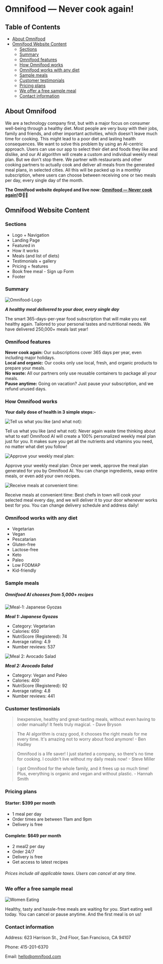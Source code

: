 # Omnifood &mdash; Never cook again!

## Table of Contents

- [About Omnifood](#about-omnifood)
- [Omnifood Website Content](#omnifood-website-content)
  - [Sections](#sections)
  - [Summary](#summary)
  - [Omnifood features](#omnifood-features)
  - [How Omnifood works](#how-omnifood-works)
  - [Omnifood works with any diet](#omnifood-works-with-any-diet)
  - [Sample meals](#sample-meals)
  - [Customer testimonials](#customer-testimonials)
  - [Pricing plans](#pricing-plans)
  - [We offer a free sample meal](#we-offer-a-free-sample-meal)
  - [Contact information](#contact-information)

## About Omnifood

We are a technology company first, but with a major focus on consumer well-being
through a healthy diet. Most people are very busy with their jobs, family and
friends, and other important activities, which doesn't leave much time for
cooking. This might lead to a poor diet and lasting health consequences. We want
to solve this problem by using an AI-centric approach. Users can use our app to
select their diet and foods they like and dislike, and our AI algorithm will
create a custom and individual weekly meal plan. But we don't stop there. We
partner with restaurants and other cooking partners to actually cook and deliver
all meals from the generated meal plans, in selected cities. All this will be
packed up in a monthly subscription, where users can choose between receiving
one or two meals per day, every single day of the month.

**The Omnifood website deployed and live now:
[Omnifood &mdash; Never cook again!](https://omnifood-healthymeal-service.netlify.app/)😍🥳🎉**

## Omnifood Website Content

### Sections

- Logo + Navigation
- Landing Page
- Featured in
- How it works
- Meals (and list of diets)
- Testimonials + gallery
- Pricing + features
- Book free meal - Sign up Form
- Footer

### Summary

![Omnifood-Logo](img/omnifood-logo.png "Omnifood-Logo")

**_A healthy meal delivered to your door, every single day_**

The smart 365-days-per-year food subscription that will make you eat healthy
again. Tailored to your personal tastes and nutritional needs. We have delivered
250,000+ meals last year!

### Omnifood features

<b>Never cook again:</b> Our subscriptions cover 365 days per year, even
including major holidays. <br> <b>Local and organic:</b> Our cooks only use
local, fresh, and organic products to prepare your meals. <br> <b>No waste:</b>
All our partners only use reusable containers to package all your meals. <br>
<b>Pause anytime:</b> Going on vacation? Just pause your subscription, and we
refund unused days.

### How Omnifood works

**Your daily dose of health in 3 simple steps:-**

![Tell us what you like (and what not):](img/app/app-screen-1.png "Tell us what you like (and what not):")

Tell us what you like (and what not): Never again waste time thinking about what
to eat! Omnifood AI will create a 100% personalized weekly meal plan just for
you. It makes sure you get all the nutrients and vitamins you need, no matter
what diet you follow!

![Approve your weekly meal plan:](img/app/app-screen-2.png "Approve your weekly meal plan:")

Approve your weekly meal plan: Once per week, approve the meal plan generated
for you by Omnifood AI. You can change ingredients, swap entire meals, or even
add your own recipes.

![Receive meals at convenient time:](img/app/app-screen-3.png "Receive meals at convenient time:")

Receive meals at convenient time: Best chefs in town will cook your selected
meal every day, and we will deliver it to your door whenever works best for you.
You can change delivery schedule and address daily!

### Omnifood works with any diet

- Vegetarian
- Vegan
- Pescatarian
- Gluten-free
- Lactose-free
- Keto
- Paleo
- Low FODMAP
- Kid-friendly

### Sample meals

##### Omnifood AI chooses from 5,000+ recipes

![Meal-1: Japanese Gyozas](img/meals/meal-1.jpg "Meal-1: Japanese Gyozas")

**_Meal 1: Japanese Gyozas_**

- Category: Vegetarian
- Calories: 650
- NutriScore (Registered): 74
- Average rating: 4.9
- Number reviews: 537

![Meal 2: Avocado Salad](img/meals/meal-2.jpg "Meal 2: Avocado Salad")

**_Meal 2: Avocado Salad_**

- Category: Vegan and Paleo
- Calories: 400
- NutriScore (Registered): 92
- Average rating: 4.8
- Number reviews: 441

### Customer testimonials

> Inexpensive, healthy and great-tasting meals, without even having to order
> manually! It feels truly magical. - Dave Bryson

> The AI algorithm is crazy good, it chooses the right meals for me every time.
> It's amazing not to worry about food anymore! - Ben Hadley

> Omnifood is a life saver! I just started a company, so there's no time for
> cooking. I couldn't live without my daily meals now! - Steve Miller

> I got Omnifood for the whole family, and it frees up so much time! Plus,
> everything is organic and vegan and without plastic. - Hannah Smith

### Pricing plans

#### Starter: $399 per month

- 1 meal per day
- Order times are between 11am and 9pm
- Delivery is free

#### Complete: $649 per month

- 2 meal2 per day
- Order 24/7
- Delivery is free
- Get access to latest recipes

###### Prices include all applicable taxes. Users can cancel at any time.

### We offer a free sample meal

![Women Eating](img/eating.jpg "Women Eating")

Healthy, tasty and hassle-free meals are waiting for you. Start eating well
today. You can cancel or pause anytime. And the first meal is on us!

### Contact information

Address: 623 Harrison St., 2nd Floor, San Francisco, CA 94107

Phone: 415-201-6370

Email: hello@omnifood.com
